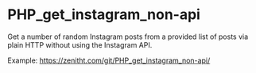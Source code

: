 # PHP_get_instagram_non-api
Get a number of random Instagram posts from a provided list of posts via plain HTTP without using the Instagram API.

Example: https://zenitht.com/git/PHP_get_instagram_non-api/
